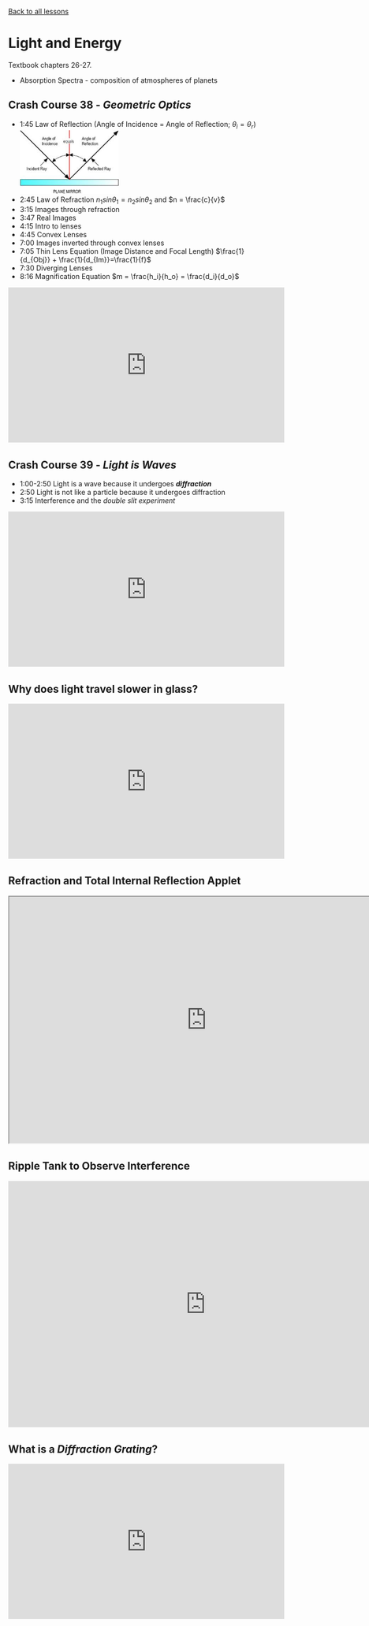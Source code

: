 [Back to all lessons](.)

# Light and Energy
Textbook chapters 26-27.

* Absorption Spectra - composition of atmospheres of planets

## Crash Course 38 - *Geometric Optics*

* 1:45 Law of Reflection (Angle of Incidence = Angle of Reflection; $\theta_i = \theta_r$) <img src="reflection_law.jpeg" width="200" alt="reflection"/>
* 2:45 Law of Refraction $n_1sin\theta_1 = n_2sin\theta_2$ and $n = \frac{c}{v}$
* 3:15 Images through refraction
* 3:47 Real Images
* 4:15 Intro to lenses
* 4:45 Convex Lenses
* 7:00 Images inverted through convex lenses
* 7:05 Thin Lens Equation (Image Distance and Focal Length) $\frac{1}{d_{Obj}} + \frac{1}{d_{Im}}=\frac{1}{f}$
* 7:30 Diverging Lenses
* 8:16 Magnification Equation $m = \frac{h_i}{h_o} = \frac{d_i}{d_o}$

<iframe width="560" height="315" src="https://www.youtube.com/embed/Oh4m8Ees-3Q?rel=0" frameborder="0" allow="autoplay; encrypted-media" allowfullscreen></iframe>

## Crash Course 39 - *Light is Waves*

* 1:00-2:50 Light is a wave because it undergoes ***diffraction***
* 2:50 Light is not like a particle because it undergoes diffraction
* 3:15 Interference and the *double slit experiment*

<iframe width="560" height="315" src="https://www.youtube.com/embed/IRBfpBPELmE?rel=0&amp;start=60" frameborder="0" allow="autoplay; encrypted-media" allowfullscreen></iframe>

## Why does light travel slower in glass?

<iframe width="560" height="315" src="https://www.youtube.com/embed/CiHN0ZWE5bk?start=44" frameborder="0" allow="autoplay; encrypted-media" allowfullscreen></iframe>

## Refraction and Total Internal Reflection Applet

<iframe width = "800" height="500" src="https://phet.colorado.edu/sims/html/bending-light/latest/bending-light_en.html"></iframe>

## Ripple Tank to Observe Interference

<iframe width="800" height="500" src="https://www.falstad.com/ripple/Ripple.html" frameborder="0" allowfullscreen></iframe>

## What is a *Diffraction Grating*?

<iframe width="560" height="315" src="https://www.youtube.com/embed/flPSbngdLwI" frameborder="0" allow="autoplay; encrypted-media" allowfullscreen></iframe>

<script type="text/x-mathjax-config">
MathJax.Hub.Register.StartupHook("TeX Jax Ready",function () {
  MathJax.Hub.Insert(MathJax.InputJax.TeX.Definitions.macros,{
    cancel: ["Extension","cancel"],
    bcancel: ["Extension","cancel"],
    xcancel: ["Extension","cancel"],
    cancelto: ["Extension","cancel"]
  });
});
</script>
